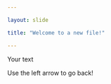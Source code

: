 ```yaml
---

layout: slide

title: "Welcome to a new file!"

---
```


Your text

Use the left arrow to go back!
